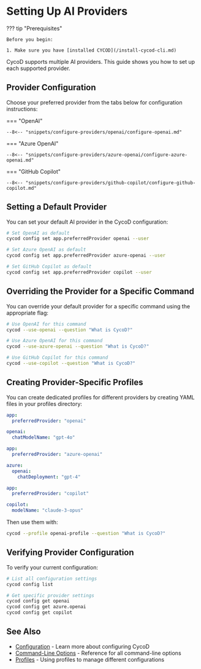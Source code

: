 # Setting Up AI Providers
??? tip "Prerequisites"

    Before you begin:
    
    1. Make sure you have [installed CYCOD](/install-cycod-cli.md)

CycoD supports multiple AI providers. This guide shows you how to set up each supported provider.

## Provider Configuration

Choose your preferred provider from the tabs below for configuration instructions:

=== "OpenAI"
    
    --8<-- "snippets/configure-providers/openai/configure-openai.md"

=== "Azure OpenAI"
    
    --8<-- "snippets/configure-providers/azure-openai/configure-azure-openai.md"

=== "GitHub Copilot"
    
    --8<-- "snippets/configure-providers/github-copilot/configure-github-copilot.md"

## Setting a Default Provider

You can set your default AI provider in the CycoD configuration:

```bash
# Set OpenAI as default
cycod config set app.preferredProvider openai --user

# Set Azure OpenAI as default
cycod config set app.preferredProvider azure-openai --user

# Set GitHub Copilot as default
cycod config set app.preferredProvider copilot --user
```

## Overriding the Provider for a Specific Command

You can override your default provider for a specific command using the appropriate flag:

```bash
# Use OpenAI for this command
cycod --use-openai --question "What is CycoD?"

# Use Azure OpenAI for this command
cycod --use-azure-openai --question "What is CycoD?"

# Use GitHub Copilot for this command
cycod --use-copilot --question "What is CycoD?"
```

## Creating Provider-Specific Profiles

You can create dedicated profiles for different providers by creating YAML files in your profiles directory:

```yaml title="openai-profile.yaml (in .cycod/profiles directory)"
app:
  preferredProvider: "openai"

openai:
  chatModelName: "gpt-4o"
```

```yaml title="azure-profile.yaml (in .cycod/profiles directory)"
app:
  preferredProvider: "azure-openai"

azure:
  openai:
    chatDeployment: "gpt-4"
```

```yaml title="copilot-profile.yaml (in .cycod/profiles directory)"
app:
  preferredProvider: "copilot"

copilot:
  modelName: "claude-3-opus"
```

Then use them with:

```bash
cycod --profile openai-profile --question "What is CycoD?"
```

## Verifying Provider Configuration

To verify your current configuration:

```bash
# List all configuration settings
cycod config list

# Get specific provider settings
cycod config get openai
cycod config get azure.openai
cycod config get copilot
```

## See Also

* [Configuration](../usage/configuration.md) - Learn more about configuring CycoD
* [Command-Line Options](../reference/cli/index.md) - Reference for all command-line options
* [Profiles](../advanced/profiles.md) - Using profiles to manage different configurations